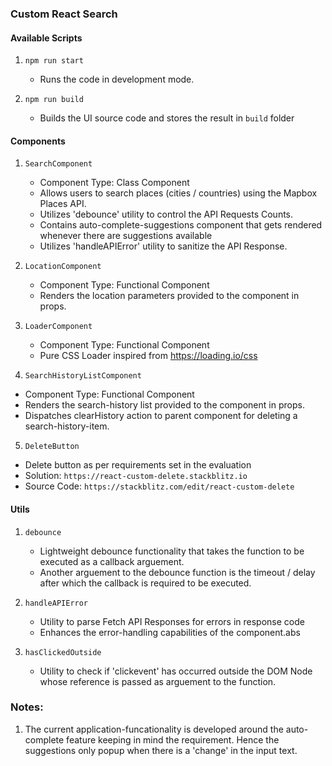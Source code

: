 ### Custom React Search


#### Available Scripts

1. `npm run start `
    - Runs the code in development mode.

2. `npm run build`
    - Builds the UI source code and stores the result in `build` folder

#### Components

1. `SearchComponent`
    - Component Type: Class Component 
    - Allows users to search places (cities / countries) using the Mapbox Places API.
    - Utilizes 'debounce' utility to control the API Requests Counts.
    - Contains auto-complete-suggestions component that gets rendered whenever there are suggestions available
    - Utilizes 'handleAPIError' utility to sanitize the API Response.

2. `LocationComponent`
   - Component Type: Functional Component
   - Renders the location parameters provided to the component in props.

3. `LoaderComponent`
   - Component Type: Functional Component
   - Pure CSS Loader inspired from https://loading.io/css

4. `SearchHistoryListComponent`
  - Component Type: Functional Component
  - Renders the search-history list provided to the component in props.
  - Dispatches clearHistory action to parent component for deleting a search-history-item.

5. `DeleteButton`
  - Delete button as per requirements set in the evaluation
  - Solution: `https://react-custom-delete.stackblitz.io`
  - Source Code: `https://stackblitz.com/edit/react-custom-delete`
  
   
#### Utils

1. `debounce`
    - Lightweight debounce functionality that takes the function to be executed as a callback arguement.
    - Another arguement to the debounce function is the timeout / delay after which the callback is required to     be executed. 

2. `handleAPIError`
    - Utility to parse Fetch API Responses for errors in response code
    - Enhances the error-handling capabilities of the component.abs

3. `hasClickedOutside`
    - Utility to check if 'clickevent' has occurred outside the DOM Node whose reference is passed as arguement     to the function.


### Notes:

1. The current application-funcationality is developed around the auto-complete feature keeping in mind the requirement. Hence the suggestions only popup when there is a 'change' in the input text. 